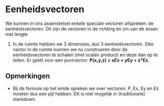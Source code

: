 # Eenheidsvectoren

We kunnen in ons assenstelsel enkele speciale
vectoren afspreken: de eenheidsvectoren. Dit zijn de
vectoren in de richting en zin van de assen met lengte
1. In de ruimte hebben we 3 dimensies, dus 3
eenheidsvectoren. Elke vector in de ruimte kunnen
we nu construeren door de eenheidsvectoren te
schalen (met scalair product) en deze dan op te tellen.
Er geldt voor een puntvector: **P(x,y,z) = x*Ex + y*Ey + z*Ez**.

## Opmerkingen

- Bij de formule op het einde spreken we over vectoren. P, Ex, Ey en Ez moeten dus een pijl hebben. Dit is niet mogelijk in (traditionele) markdown